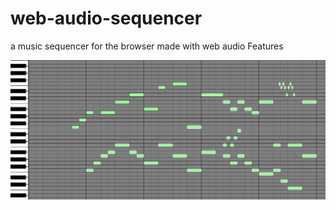 # web-audio-sequencer
a music sequencer for the browser made with web audio
Features


![Play mode](/screen.PNG?raw=true "")
